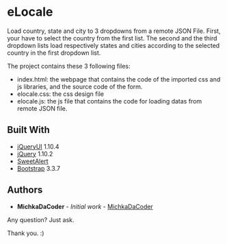 # eLocale
Load country, state and city to 3 dropdowns from a remote JSON File. First, your have to select the country from the first list. The second and the third dropdown lists load respectively states and cities
according to the selected country in the first dropdown list. 

The project contains these 3 following files:
  - index.html: the webpage that contains the code of the imported css and js libraries, and the source code of the form.
  - elocale.css: the css design file
  - elocale.js: the js file that contains the code for loading datas from remote JSON file.
  
## Built With
  - [jQueryUI](https://jqueryui.com/) 1.10.4
  - [jQuery](https://jquery.com/) 1.10.2
  - [SweetAlert](https://sweetalert.js.org/)
  - [Bootstrap](https://getbootstrap.com/docs/3.3/) 3.3.7

## Authors

* **MichkaDaCoder** - *Initial work* - [MichkaDaCoder](https://github.com/MichkaDaCoder)


Any question? Just ask.

Thank you. :)

